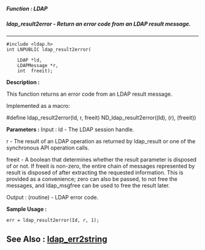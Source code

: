 ##### Function : LDAP
##### ldap_result2error - Return an error code from an LDAP result message.
---
```
#include <ldap.h>
int LNPUBLIC ldap_result2error(

	LDAP *ld,
	LDAPMessage *r,
	int  freeit);
```
**Description :**

This function returns an error code from an LDAP result message.

Implemented as a macro:

#define ldap_result2error(ld, r, freeit)  ND_ldap_result2error((ld), (r), 
(freeit)) 

**Parameters :**
Input :
ld  -  The LDAP session handle.

r  -  The result of an LDAP operation as returned by ldap_result or one of the synchronous API operation calls.

freeit  -  A boolean that determines whether the result parameter is  disposed of or not.  If freeit is non-zero, the entire chain of messages represented by result is disposed of after extracting the requested information. This is provided as a convenience; zero can also be passed, to not free the messages, and ldap_msgfree can be used to free the result later.

Output :
(routine)  -  LDAP error code.



**Sample Usage :**
```
err = ldap_result2error(Id, r, 1);
```
**See Also :**
[ldap_err2string](/domino-c-api-docs/reference/Func/ldap_err2string)
---
